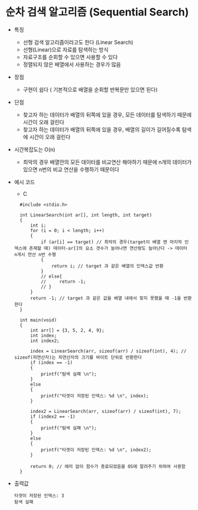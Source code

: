 # 순차 검색 알고리즘 (Sequential Search)

- 특징 
  - 선형 검색 알고리즘이라고도 한다 (Linear Search)
  - 선형(Linear)으로 자료를 탐색하는 방식
  - 자료구조를 순회할 수 있으면 사용할 수 있다
  - 정렬되지 않은 배열에서 사용하는 경우가 많음
  
- 장점
  - 구현이 쉽다 ( 기본적으로 배열을 순회할 반복문만 있으면 된다)

- 단점
  - 찾고자 하는 데이터가 배열의 뒤쪽에 있을 경우, 모든 데이터를 탐색하기 때문에 시간이 오래 걸린다 
  - 찾고자 하는 데이터가 배열의 뒤쪽에 있을 경우, 배열의 길이가 길어질수록 탐색에 시간이 오래 걸린다

- 시간복잡도는 O(n)
  - 최악의 경우 배열안의 모든 데이터를 비교연산 해야하기 때문에 n개의 데이터가 있으면 n번의 비교 연산을 수행하기 때문이다

- 예시 코드 
  - C
  ```
    #include <stdio.h>
    
    int LinearSearch(int ar[], int length, int target)
    {
        int i;
        for (i = 0; i < length; i++)
        {
            if (ar[i] == target) // 최악의 경우(target이 배열 맨 마지막 인덱스에 존재할 때) 데이터-ar[]의 요소 갯수가 늘어나면 연산량도 늘어난다 -> 데이터 n개시 연산 n번 수행
            {
                return i; // target 과 같은 배열의 인덱스값 반환
            }
            // else{
            //     return -1;
            // }
        }
        return -1; // target 과 같은 값을 배열 내에서 찾지 못했을 때 -1을 반환한다
    }

    int main(void)
    {
        int arr[] = {3, 5, 2, 4, 9};
        int index;
        int index2;

        index = LinearSearch(arr, sizeof(arr) / sizeof(int), 4); // sizeof(피연산자)는 피연산자의 크기를 바이트 단위로 반환한다
        if (index == -1)
        {
            printf("탐색 실패 \n");
        }
        else
        {
            printf("타겟이 저장된 인덱스: %d \n", index);
        }
    
        index2 = LinearSearch(arr, sizeof(arr) / sizeof(int), 7);
        if (index2 == -1)
        {
            printf("탐색 실패 \n");
        }
        else
        {
            printf("타겟이 저장된 인덱스: %d \n", index2);
        }
    
        return 0; // 에러 없이 함수가 종료되었음을 OS에 알려주기 위하여 사용함
    }
  ```

- 출력값 
  
  ```
  타겟이 저장된 인덱스: 3 
  탐색 실패
  ```